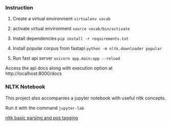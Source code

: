 ### Instruction
1. Create a virtual environment
 `virtualenv vocab`

2. activate virtual environment
 `source vocab/bin/activate`

3. Install dependencies
 `pip install -r requirements.txt`

4. Install popular corpus from fastapi
 `python -m nltk.downloader popular`

5. Run fast api server
 `uvicorn app.main:app --reload`


Access the api docs along with execution option at 
 http://localhost:8000/docs


### NLTK Notebook
This project also accompanies a jupyter notebook with useful nltk concepts.

Run it with the command `jupyter-lab`

[nltk basic parsing and pos tagging](nltk_basics_parsing.ipynb)